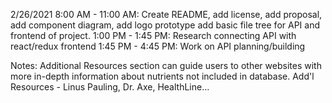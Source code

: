 2/26/2021
8:00 AM - 11:00 AM: Create README, add license, add proposal, add component diagram, add logo prototype add basic file tree for API and frontend of project.
1:00 PM - 1:45 PM: Research connecting API with react/redux frontend
1:45 PM - 4:45 PM: Work on API planning/building


Notes:
Additional Resources section can guide users to other websites with more in-depth information about nutrients not included in database.
Add'l Resources - Linus Pauling, Dr. Axe, HealthLine... 